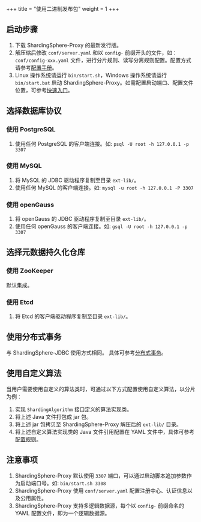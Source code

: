 +++
title = "使用二进制发布包"
weight = 1
+++

## 启动步骤

1. 下载 ShardingSphere-Proxy 的最新发行版。
1. 解压缩后修改 `conf/server.yaml` 和以 `config-` 前缀开头的文件，如：`conf/config-xxx.yaml` 文件，进行分片规则、读写分离规则配置。配置方式请参考[配置手册](/cn/user-manual/shardingsphere-proxy/yaml-config/)。
1. Linux 操作系统请运行 `bin/start.sh`，Windows 操作系统请运行 `bin/start.bat` 启动 ShardingSphere-Proxy。如需配置启动端口、配置文件位置，可参考[快速入门](/cn/quick-start/shardingsphere-proxy-quick-start/)。

## 选择数据库协议

### 使用 PostgreSQL

1. 使用任何 PostgreSQL 的客户端连接。如: `psql -U root -h 127.0.0.1 -p 3307`

### 使用 MySQL

1. 将 MySQL 的 JDBC 驱动程序复制至目录 `ext-lib/`。
1. 使用任何 MySQL 的客户端连接。如: `mysql -u root -h 127.0.0.1 -P 3307`

### 使用 openGauss

1. 将 openGauss 的 JDBC 驱动程序复制至目录 `ext-lib/`。
1. 使用任何 openGauss 的客户端连接。如: `gsql -U root -h 127.0.0.1 -p 3307`

## 选择元数据持久化仓库

### 使用 ZooKeeper

默认集成。

### 使用 Etcd

1. 将 Etcd 的客户端驱动程序复制至目录 `ext-lib/`。

## 使用分布式事务

与 ShardingSphere-JDBC 使用方式相同。
具体可参考[分布式事务](/cn/user-manual/shardingsphere-jdbc/special-api/transaction/)。

## 使用自定义算法

当用户需要使用自定义的算法类时，可通过以下方式配置使用自定义算法，以分片为例：

1. 实现 `ShardingAlgorithm` 接口定义的算法实现类。
1. 将上述 Java 文件打包成 jar 包。
1. 将上述 jar 包拷贝至 ShardingSphere-Proxy 解压后的 `ext-lib/` 目录。
1. 将上述自定义算法实现类的 Java 文件引用配置在 YAML 文件中，具体可参考[配置规则](/cn/user-manual/shardingsphere-proxy/yaml-config/)。

## 注意事项

1. ShardingSphere-Proxy 默认使用 `3307` 端口，可以通过启动脚本追加参数作为启动端口号。如: `bin/start.sh 3308`
1. ShardingSphere-Proxy 使用 `conf/server.yaml` 配置注册中心、认证信息以及公用属性。
1. ShardingSphere-Proxy 支持多逻辑数据源，每个以 `config-` 前缀命名的 YAML 配置文件，即为一个逻辑数据源。
